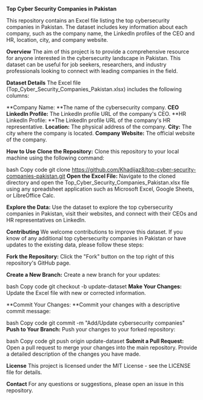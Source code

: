  **Top Cyber Security Companies in Pakistan**

This repository contains an Excel file listing the top cybersecurity companies in Pakistan. The dataset includes key information about each company, such as the company name, the LinkedIn profiles of the CEO and HR, location, city, and company website.

 **Overview**
The aim of this project is to provide a comprehensive resource for anyone interested in the cybersecurity landscape in Pakistan. This dataset can be useful for job seekers, researchers, and industry professionals looking to connect with leading companies in the field.

 **Dataset Details**
The Excel file (Top_Cyber_Security_Companies_Pakistan.xlsx) includes the following columns:

**Company Name: **The name of the cybersecurity company.
**CEO LinkedIn Profile:** The LinkedIn profile URL of the company's CEO.
**HR LinkedIn Profile: **The LinkedIn profile URL of the company's HR representative.
**Location:** The physical address of the company.
**City:** The city where the company is located.
**Company Website:** The official website of the company.

  **How to Use**
**Clone the Repository:** Clone this repository to your local machine using the following command:

bash
Copy code
git clone https://github.com/Khadijaz8/top-cyber-security-companies-pakistan.git
**Open the Excel File:** Navigate to the cloned directory and open the Top_Cyber_Security_Companies_Pakistan.xlsx file using any spreadsheet application such as Microsoft Excel, Google Sheets, or LibreOffice Calc.

**Explore the Data:** Use the dataset to explore the top cybersecurity companies in Pakistan, visit their websites, and connect with their CEOs and HR representatives on LinkedIn.

 **Contributing**
We welcome contributions to improve this dataset. If you know of any additional top cybersecurity companies in Pakistan or have updates to the existing data, please follow these steps:

**Fork the Repository:** Click the "Fork" button on the top right of this repository's GitHub page.

**Create a New Branch:** Create a new branch for your updates:

bash
Copy code
git checkout -b update-dataset
**Make Your Changes:** Update the Excel file with new or corrected information.

**Commit Your Changes: **Commit your changes with a descriptive commit message:

bash
Copy code
git commit -m "Add/Update cybersecurity companies"
**Push to Your Branch:** Push your changes to your forked repository:

bash
Copy code
git push origin update-dataset
**Submit a Pull Request:** Open a pull request to merge your changes into the main repository. Provide a detailed description of the changes you have made.

**License**
This project is licensed under the MIT License - see the LICENSE file for details.

**Contact**
For any questions or suggestions, please open an issue in this repository. 
